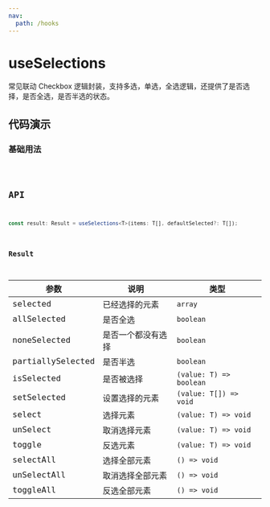 ```yaml
---
nav:
  path: /hooks
---
```


# useSelections

常见联动 Checkbox 逻辑封装，支持多选，单选，全选逻辑，还提供了是否选择，是否全选，是否半选的状态。

## 代码演示

### 基础用法

<code src="./demo/demo1.tsx" />

## API

```typescript
const result: Result = useSelections<T>(items: T[], defaultSelected?: T[]);
```

### Result

| 参数              | 说明               | 类型                    |
| ----------------- | ------------------ | ----------------------- |
| selected          | 已经选择的元素     | `array`                 |
| allSelected       | 是否全选           | `boolean`               |
| noneSelected      | 是否一个都没有选择 | `boolean`               |
| partiallySelected | 是否半选           | `boolean`               |
| isSelected        | 是否被选择         | `(value: T) => boolean` |
| setSelected       | 设置选择的元素     | `(value: T[]) => void`  |
| select            | 选择元素           | `(value: T) => void`    |
| unSelect          | 取消选择元素       | `(value: T) => void`    |
| toggle            | 反选元素           | `(value: T) => void`    |
| selectAll         | 选择全部元素       | `() => void`            |
| unSelectAll       | 取消选择全部元素   | `() => void`            |
| toggleAll         | 反选全部元素       | `() => void`            |
